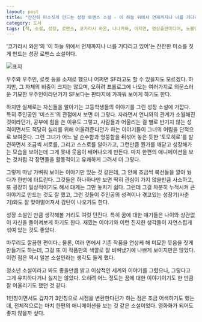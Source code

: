 ```yaml
---
layout: post
title: "잔잔히 미소짓게 만드는 성장 로맨스 소설 - 이 하늘 위에서 언제까지나 너를 기다리고 있어"
category: 도서
tags: [책, 소설, 성장, 로맨스, 코가라시 와온, 나나카와, 이지연, 영상출판미디어, 노블엔진 팝, 서평]
---
```


'코가라시 와온'의
'이 하늘 위에서 언제까지나 너를 기다리고 있어'는
잔잔한 미소를 짓게 만드는 성장 로맨스 소설이다.

![표지](https://lh3.googleusercontent.com/rlzCydUHOfm3f34CnNjv5jkihHYtt50X8GWIMC8DUDfKBVjNyC6TCGlPGB2_LNeEc7D-_1OthpCLZA=s480)

우주와 우주인, 로켓 등을 소재로 했으니 어쩌면 SF라고도 할 수 있을지도 모르겠다.
하지만, 그 자체의 비중이 크지는 않으며,
오히려 프롤로그에 나오는 여러가지로 의문스러운 기묘한 우주인이라던가가
SF보다는 판타지에 가까워 보이게 하기도 한다.

하지만 실제로는 자신들을 알아가는 고등학생들의 이야기를 그린 성장 소설에 가깝다.
특히 주인공인 '미스즈'의 관점에서 보면 더 그렇다.
자라면서 언니와의 관계가 소월해진 것이라던가,
공부에 힘을 쓴 이유도 그렇고,
사람들과 어울리는 걸 별로 반기지 않는 성격이면서도
적당히 실리를 위해 어울려준다던가 하는 이야기들이
그녀의 어림을 단적으로 보여준다.
그런 그녀가 어느 날 순수함과 엉뚱함을 뒤섞어 놓은 듯한 '토모히로'를 발견하면서
조금씩 서로를, 그리고 스스로를 알아가고,
그런만큼 뭔가를 깨닫고 성장해가는 모습을 보이는데
그게 못내 웃음이 배어나오게 만든다.
마치 한편의 애니메이션을 보는 것처럼
각 장면들을 활동적이고 유쾌하게 그려서 더 그렇다.

그렇게 마냥 가벼워 보이는 이야기만 있는 것 같은데,
그 안에 조금씩 복선들을 깔아 뒀다가 한번에 터트린다.
그것들은 하나하나만 보면 딱히 관심이 가지 않을만큼 사소하고,
또 굉장히 일상적이기도 해서 대게는 그만 놓치기 쉽다.
그런데 그걸 차분히 누적시켜 큰 이야기로 만드는 것도 잘 했고,
그런 것들이 주인공의 성격이나 겪고있는 성장기(사춘기)와도 잘 맞아떨어져서
감탄이 나오기도 한다.

성장 소설인 만큼 생각해볼 거리도 여럿 던진다.
특히 꿈에 대한 얘기들은 나이와 상관없이 자신을 돌이켜보게 하기도 한다.
재밌는 이야기와 이런 진지한 생각들이 자연스럽게 섞여 있는 것도 좋았다.

마무리도 깔끔한 편이다.;
물론, 여러 면에서 기존 작품을 연상케 해 미묘한 웃음을 짓게 만들기도 하는데,
그걸 또 이 작품만의 색깔로 잘 비벼냈기에 나쁘게 보이지만은 않았다.
이런 점은 역시 일본 소설인라는 생각도 들게 했다.

청소년 소설이라고 봐도 좋을만큼 밝고 이상적인 세계와 이야기를 그렸으나,
그렇다고 그게 유치하다거나 싫지는 않았다.
오히려 어느 정도는 꿈에 대한 이야기이기도 한 만큼 잘 어울리기도 했던 것 같다.

1인칭이면서도 갑자기 3인칭으로 시점을 변환한다던가 하는 점은 조금 어색하기도 했는데,
전체적으로는 마치 한편의 애니메이션을 보는 것 같은 소설이었다.
영화화가 되어도 좋지 않을까 싶다.
